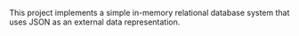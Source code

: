 This project implements a simple in-memory relational database system that uses JSON as an external data representation.